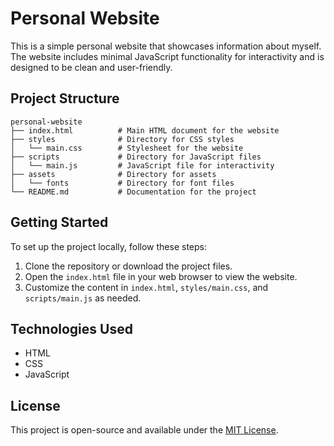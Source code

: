 # Personal Website

This is a simple personal website that showcases information about myself. The website includes minimal JavaScript functionality for interactivity and is designed to be clean and user-friendly.

## Project Structure

```
personal-website
├── index.html          # Main HTML document for the website
├── styles              # Directory for CSS styles
│   └── main.css        # Stylesheet for the website
├── scripts             # Directory for JavaScript files
│   └── main.js         # JavaScript file for interactivity
├── assets              # Directory for assets
│   └── fonts           # Directory for font files
└── README.md           # Documentation for the project
```

## Getting Started

To set up the project locally, follow these steps:

1. Clone the repository or download the project files.
2. Open the `index.html` file in your web browser to view the website.
3. Customize the content in `index.html`, `styles/main.css`, and `scripts/main.js` as needed.

## Technologies Used

- HTML
- CSS
- JavaScript

## License

This project is open-source and available under the [MIT License](LICENSE).